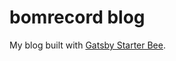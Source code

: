 # bomrecord blog
My blog built with [Gatsby Starter Bee](https://github.com/JaeYeopHan/gatsby-starter-bee).
